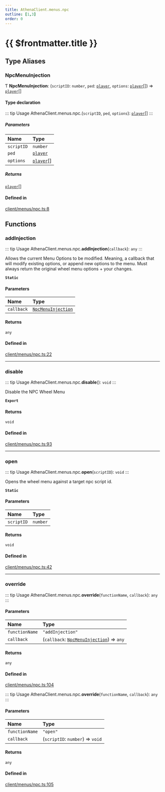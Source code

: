 ```yaml
---
title: AthenaClient.menus.npc
outline: [1,3]
order: 0
---
```


# {{ $frontmatter.title }}


## Type Aliases

### NpcMenuInjection

Ƭ **NpcMenuInjection**: (`scriptID`: `number`, `ped`: [`player`](server_config.md#player), `options`: [`player`](server_config.md#player)[]) => [`player`](server_config.md#player)[]

#### Type declaration

::: tip Usage
AthenaClient.menus.npc.(`scriptID`, `ped`, `options`): [`player`](server_config.md#player)[]
:::

##### Parameters

| Name | Type |
| :------ | :------ |
| `scriptID` | `number` |
| `ped` | [`player`](server_config.md#player) |
| `options` | [`player`](server_config.md#player)[] |

##### Returns

[`player`](server_config.md#player)[]

#### Defined in

[client/menus/npc.ts:8](https://github.com/Stuyk/altv-athena/blob/a762ea7/src/core/client/menus/npc.ts#L8)

## Functions

### addInjection

::: tip Usage
AthenaClient.menus.npc.**addInjection**(`callback`): `any`
:::

Allows the current Menu Options to be modified.
Meaning, a callback that will modify existing options, or append new options to the menu.
Must always return the original wheel menu options + your changes.

**`Static`**

#### Parameters

| Name | Type |
| :------ | :------ |
| `callback` | [`NpcMenuInjection`](client_menus_npc.md#NpcMenuInjection) |

#### Returns

`any`

#### Defined in

[client/menus/npc.ts:22](https://github.com/Stuyk/altv-athena/blob/a762ea7/src/core/client/menus/npc.ts#L22)

___

### disable

::: tip Usage
AthenaClient.menus.npc.**disable**(): `void`
:::

Disable the NPC Wheel Menu

**`Export`**

#### Returns

`void`

#### Defined in

[client/menus/npc.ts:93](https://github.com/Stuyk/altv-athena/blob/a762ea7/src/core/client/menus/npc.ts#L93)

___

### open

::: tip Usage
AthenaClient.menus.npc.**open**(`scriptID`): `void`
:::

Opens the wheel menu against a target npc script id.

**`Static`**

#### Parameters

| Name | Type |
| :------ | :------ |
| `scriptID` | `number` |

#### Returns

`void`

#### Defined in

[client/menus/npc.ts:42](https://github.com/Stuyk/altv-athena/blob/a762ea7/src/core/client/menus/npc.ts#L42)

___

### override

::: tip Usage
AthenaClient.menus.npc.**override**(`functionName`, `callback`): `any`
:::

#### Parameters

| Name | Type |
| :------ | :------ |
| `functionName` | ``"addInjection"`` |
| `callback` | (`callback`: [`NpcMenuInjection`](client_menus_npc.md#NpcMenuInjection)) => `any` |

#### Returns

`any`

#### Defined in

[client/menus/npc.ts:104](https://github.com/Stuyk/altv-athena/blob/a762ea7/src/core/client/menus/npc.ts#L104)

::: tip Usage
AthenaClient.menus.npc.**override**(`functionName`, `callback`): `any`
:::

#### Parameters

| Name | Type |
| :------ | :------ |
| `functionName` | ``"open"`` |
| `callback` | (`scriptID`: `number`) => `void` |

#### Returns

`any`

#### Defined in

[client/menus/npc.ts:105](https://github.com/Stuyk/altv-athena/blob/a762ea7/src/core/client/menus/npc.ts#L105)
